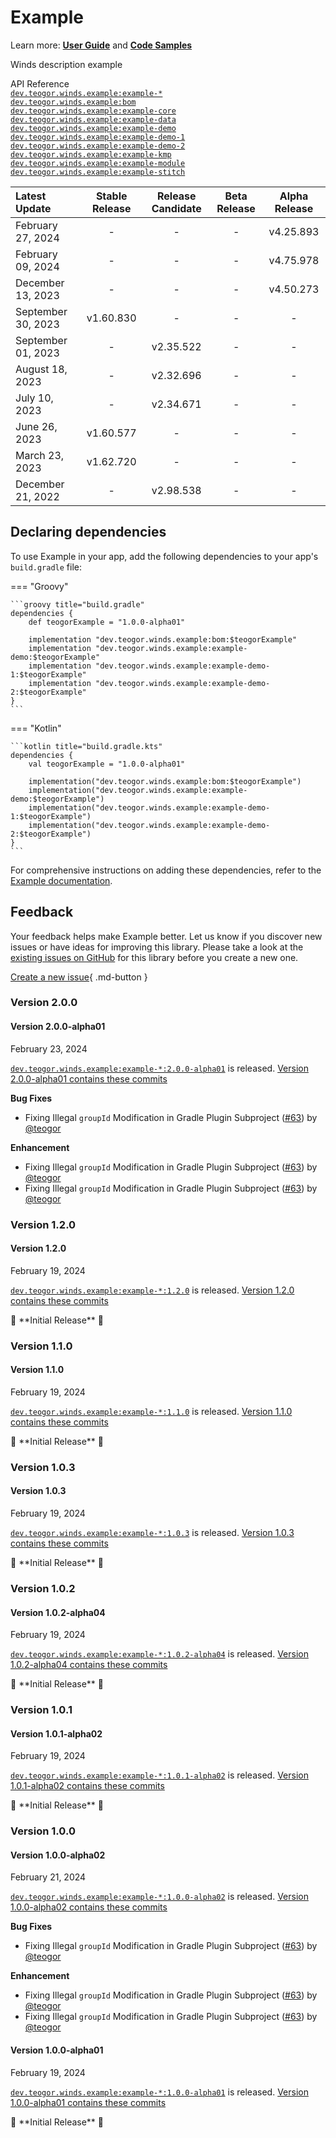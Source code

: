 # Example

Learn more: **[User Guide](../user-guide.md)** and **[Code Samples](../code-samples.md)**

Winds description example

API Reference<br>
[`dev.teogor.winds.example:example-*`](../html/)<br>
[`dev.teogor.winds.example:bom`](../html/bom)<br>
[`dev.teogor.winds.example:example-core`](../html/core)<br>
[`dev.teogor.winds.example:example-data`](../html/data)<br>
[`dev.teogor.winds.example:example-demo`](../html/demo)<br>
[`dev.teogor.winds.example:example-demo-1`](../html/demo-1)<br>
[`dev.teogor.winds.example:example-demo-2`](../html/demo-2)<br>
[`dev.teogor.winds.example:example-kmp`](../html/kmp)<br>
[`dev.teogor.winds.example:example-module`](../html/module)<br>
[`dev.teogor.winds.example:example-stitch`](../html/stitch)<br>

| Latest Update        |  Stable Release  |  Release Candidate  |  Beta Release  |  Alpha Release  |
|:---------------------|:----------------:|:-------------------:|:--------------:|:---------------:|
| February 27, 2024    |        -         |          -          |       -        |    v4.25.893    |
| February 09, 2024    |        -         |          -          |       -        |    v4.75.978    |
| December 13, 2023    |        -         |          -          |       -        |    v4.50.273    |
| September 30, 2023   |    v1.60.830     |          -          |       -        |        -        |
| September 01, 2023   |        -         |      v2.35.522      |       -        |        -        |
| August 18, 2023      |        -         |      v2.32.696      |       -        |        -        |
| July 10, 2023        |        -         |      v2.34.671      |       -        |        -        |
| June 26, 2023        |    v1.60.577     |          -          |       -        |        -        |
| March 23, 2023       |    v1.62.720     |          -          |       -        |        -        |
| December 21, 2022    |        -         |      v2.98.538      |       -        |        -        |

## Declaring dependencies

To use Example in your app, add the following dependencies to your app's `build.gradle` file:

=== "Groovy"

    ```groovy title="build.gradle"
    dependencies {
        def teogorExample = "1.0.0-alpha01"
        
        implementation "dev.teogor.winds.example:bom:$teogorExample"
        implementation "dev.teogor.winds.example:example-demo:$teogorExample"
        implementation "dev.teogor.winds.example:example-demo-1:$teogorExample"
        implementation "dev.teogor.winds.example:example-demo-2:$teogorExample"
    }
    ```

=== "Kotlin"

    ```kotlin title="build.gradle.kts"
    dependencies {
        val teogorExample = "1.0.0-alpha01"
        
        implementation("dev.teogor.winds.example:bom:$teogorExample")
        implementation("dev.teogor.winds.example:example-demo:$teogorExample")
        implementation("dev.teogor.winds.example:example-demo-1:$teogorExample")
        implementation("dev.teogor.winds.example:example-demo-2:$teogorExample")
    }
    ```

For comprehensive instructions on adding these dependencies, refer to the [Example documentation](../index.md#getting-started-with-example).

## Feedback

Your feedback helps make Example better. Let us know if you discover new issues or have
ideas for improving this library. Please take a look at the [existing issues on GitHub](https://github.com/teogor/winds/issues)
for this library before you create a new one.

[Create a new issue](https://github.com/teogor/winds/issues/new){ .md-button }

### Version 2.0.0

#### Version 2.0.0-alpha01

February 23, 2024

[`dev.teogor.winds.example:example-*:2.0.0-alpha01`](https://github.com/teogor/winds/releases/2.0.0-alpha01) is released. [Version 2.0.0-alpha01 contains these commits](https://github.com/teogor/winds/compare/1.0.0-alpha02...2.0.0-alpha01)

**Bug Fixes**

* Fixing Illegal `groupId` Modification in Gradle Plugin Subproject ([#63](https://github.com/teogor/winds/issues/63)) by [@teogor](https://github.com/teogor)

**Enhancement**

* Fixing Illegal `groupId` Modification in Gradle Plugin Subproject ([#63](https://github.com/teogor/winds/issues/63)) by [@teogor](https://github.com/teogor)
* Fixing Illegal `groupId` Modification in Gradle Plugin Subproject ([#63](https://github.com/teogor/winds/issues/63)) by [@teogor](https://github.com/teogor)

### Version 1.2.0

#### Version 1.2.0

February 19, 2024

[`dev.teogor.winds.example:example-*:1.2.0`](https://github.com/teogor/winds/releases/1.2.0) is released. [Version 1.2.0 contains these commits](https://github.com/teogor/winds/compare/1.1.0...1.2.0)

🎊 \*\*Initial Release\*\* 🎊

### Version 1.1.0

#### Version 1.1.0

February 19, 2024

[`dev.teogor.winds.example:example-*:1.1.0`](https://github.com/teogor/winds/releases/1.1.0) is released. [Version 1.1.0 contains these commits](https://github.com/teogor/winds/compare/1.0.3...1.1.0)

🎊 \*\*Initial Release\*\* 🎊

### Version 1.0.3

#### Version 1.0.3

February 19, 2024

[`dev.teogor.winds.example:example-*:1.0.3`](https://github.com/teogor/winds/releases/1.0.3) is released. [Version 1.0.3 contains these commits](https://github.com/teogor/winds/compare/1.0.2-alpha04...1.0.3)

🎊 \*\*Initial Release\*\* 🎊

### Version 1.0.2

#### Version 1.0.2-alpha04

February 19, 2024

[`dev.teogor.winds.example:example-*:1.0.2-alpha04`](https://github.com/teogor/winds/releases/1.0.2-alpha04) is released. [Version 1.0.2-alpha04 contains these commits](https://github.com/teogor/winds/compare/1.0.1-alpha02...1.0.2-alpha04)

🎊 \*\*Initial Release\*\* 🎊

### Version 1.0.1

#### Version 1.0.1-alpha02

February 19, 2024

[`dev.teogor.winds.example:example-*:1.0.1-alpha02`](https://github.com/teogor/winds/releases/1.0.1-alpha02) is released. [Version 1.0.1-alpha02 contains these commits](https://github.com/teogor/winds/compare/1.0.0-alpha01...1.0.1-alpha02)

🎊 \*\*Initial Release\*\* 🎊

### Version 1.0.0

#### Version 1.0.0-alpha02

February 21, 2024

[`dev.teogor.winds.example:example-*:1.0.0-alpha02`](https://github.com/teogor/winds/releases/1.0.0-alpha02) is released. [Version 1.0.0-alpha02 contains these commits](https://github.com/teogor/winds/compare/1.2.0...1.0.0-alpha02)

**Bug Fixes**

* Fixing Illegal `groupId` Modification in Gradle Plugin Subproject ([#63](https://github.com/teogor/winds/issues/63)) by [@teogor](https://github.com/teogor)

**Enhancement**

* Fixing Illegal `groupId` Modification in Gradle Plugin Subproject ([#63](https://github.com/teogor/winds/issues/63)) by [@teogor](https://github.com/teogor)
* Fixing Illegal `groupId` Modification in Gradle Plugin Subproject ([#63](https://github.com/teogor/winds/issues/63)) by [@teogor](https://github.com/teogor)

#### Version 1.0.0-alpha01

February 19, 2024

[`dev.teogor.winds.example:example-*:1.0.0-alpha01`](https://github.com/teogor/winds/releases/1.0.0-alpha01) is released. [Version 1.0.0-alpha01 contains these commits](https://github.com/teogor/winds/commits/1.0.0-alpha01)

🎊 \*\*Initial Release\*\* 🎊

[//]: # (Do not remove this line or edit the content above it. Automatically generated.)
